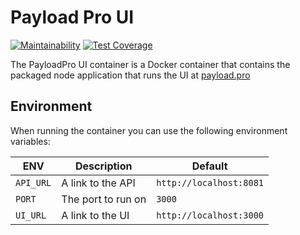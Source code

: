 # Payload Pro UI

[![Maintainability](https://api.codeclimate.com/v1/badges/198a7ac42e648c4fb03f/maintainability)](https://codeclimate.com/github/PayloadPro/ui/maintainability)
[![Test Coverage](https://api.codeclimate.com/v1/badges/198a7ac42e648c4fb03f/test_coverage)](https://codeclimate.com/github/PayloadPro/ui/test_coverage)

The PayloadPro UI container is a Docker container that contains the packaged node application that runs the UI at [payload.pro](https://payload.pro)

## Environment

When running the container you can use the following environment variables:

| ENV       | Description        | Default
| --------- | ------------------ | -------
| `API_URL` | A link to the API  | `http://localhost:8081`
| `PORT`    | The port to run on | `3000`
| `UI_URL`  | A link to the UI   | `http://localhost:3000`
